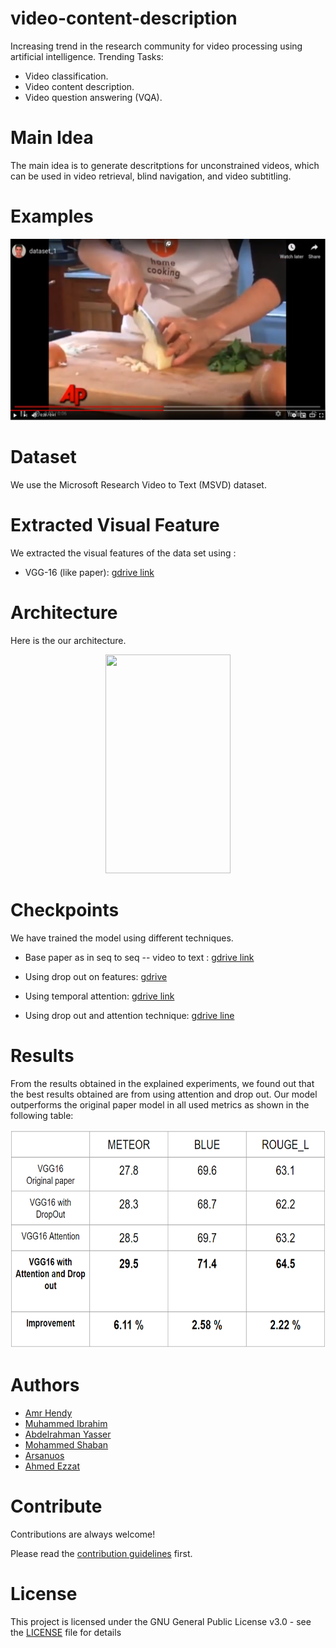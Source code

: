 # video-content-description

Increasing trend in the research community for video processing using artificial intelligence.
Trending Tasks:
- Video classification.
- Video content description.
- Video question answering (VQA).

# Main Idea

The main idea is to generate descritptions for unconstrained videos, which can be used in video retrieval, blind navigation, and video subtitling.

# Examples

[![Watch the video](Images/sample_video.png)](https://youtu.be/ZEtD5O7b9wA)

# Dataset

We use the Microsoft Research Video to Text (MSVD) dataset.

# Extracted Visual Feature
We extracted the visual features of the data set using :

* VGG-16 (like paper): [gdrive link](https://drive.google.com/drive/folders/1su2TCemk04fVmWslx00o-GsuJCBg91YT?usp=sharing)

# Architecture

Here is the our architecture.
<p align="center">
  <img width="200" height="350" src="Images/dataset.PNG">
</p>

# Checkpoints

We have trained the model using different techniques.

* Base paper as in seq to seq -- video to text : [gdrive link](https://drive.google.com/drive/folders/1KmBpGfgnm4-zsZbceZQG3R2gMkSMgtb7?usp=sharing)

* Using drop out on features: [gdrive](https://drive.google.com/drive/folders/1Aphqz8JH7WOGS-BU7xqMJ_4baTFiOtzM?usp=sharing)

* Using temporal attention: [gdrive link](https://drive.google.com/drive/folders/1kf1W24PsL636iWZT6kNPoFNqqtGccgvu?usp=sharing)

* Using drop out and attention technique: [gdrive line](https://drive.google.com/drive/folders/1dBczB0wqYeLumdRStyDfUOxK-o-sQ0h1?usp=sharing)

# Results

From the results obtained in the explained experiments,  we found out that the best results obtained are from using attention and drop out. Our model outperforms the original paper model in all used metrics as shown in the following table:

<p align="center">
  <img width="650" height="350" src="Images/results.PNG">
</p>

# Authors

* [Amr Hendy](https://github.com/AmrHendy)
* [Muhammed Ibrahim](https://github.com/MuhammedKhamis)
* [Abdelrahman Yasser](https://github.com/Abdelrhman-Yasser)
* [Mohammed Shaban](https://github.com/mohamed-shaapan)
* [Arsanuos](https://github.com/Arsanuos)
* [Ahmed Ezzat](https://github.com/AhmedMaghawry) 

# Contribute

Contributions are always welcome!

Please read the [contribution guidelines](contributing.md) first.


# License

This project is licensed under the GNU General Public License v3.0 - see the [LICENSE](LICENSE) file for details
